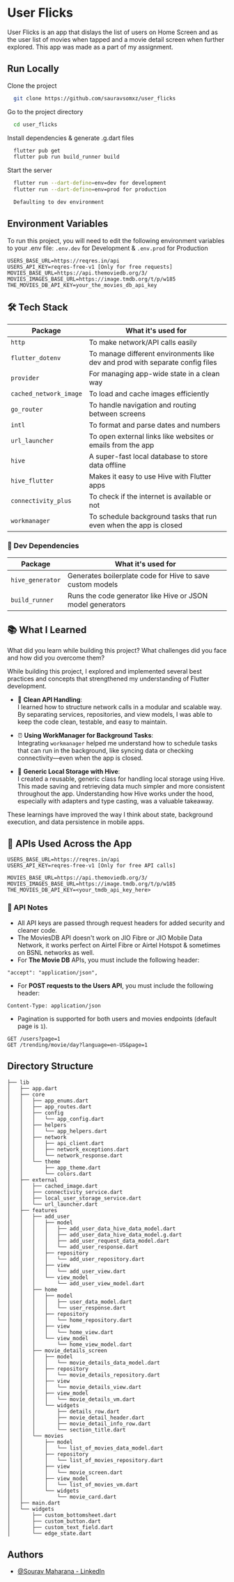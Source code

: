 # User Flicks

User Flicks is an app that dislays the list of users on Home Screen and as the user list of movies when tapped and a movie detail screen when further explored. This app was made as a part of my assignment.

## Run Locally

Clone the project

```bash
  git clone https://github.com/sauravsomxz/user_flicks
```

Go to the project directory

```bash
  cd user_flicks
```

Install dependencies & generate .g.dart files

```bash
  flutter pub get
  flutter pub run build_runner build
```

Start the server

```bash
  flutter run --dart-define=env=dev for development
  flutter run --dart-define=env=prod for production

  Defaulting to dev environment
```

## Environment Variables

To run this project, you will need to edit the following environment variables to your .env file:
`.env.dev` for Development & `.env.prod` for Production

```
USERS_BASE_URL=https://reqres.in/api
USERS_API_KEY=reqres-free-v1 [Only for free requests]
MOVIES_BASE_URL=https://api.themoviedb.org/3/
MOVIES_IMAGES_BASE_URL=https://image.tmdb.org/t/p/w185
THE_MOVIES_DB_API_KEY=your_the_movies_db_api_key
```

## 🛠️ Tech Stack

| Package                | What it's used for                                                            |
| ---------------------- | ----------------------------------------------------------------------------- |
| `http`                 | To make network/API calls easily                                              |
| `flutter_dotenv`       | To manage different environments like dev and prod with separate config files |
| `provider`             | For managing app-wide state in a clean way                                    |
| `cached_network_image` | To load and cache images efficiently                                          |
| `go_router`            | To handle navigation and routing between screens                              |
| `intl`                 | To format and parse dates and numbers                                         |
| `url_launcher`         | To open external links like websites or emails from the app                   |
| `hive`                 | A super-fast local database to store data offline                             |
| `hive_flutter`         | Makes it easy to use Hive with Flutter apps                                   |
| `connectivity_plus`    | To check if the internet is available or not                                  |
| `workmanager`          | To schedule background tasks that run even when the app is closed             |

### 🧪 Dev Dependencies

| Package          | What it's used for                                         |
| ---------------- | ---------------------------------------------------------- |
| `hive_generator` | Generates boilerplate code for Hive to save custom models  |
| `build_runner`   | Runs the code generator like Hive or JSON model generators |

## 📚 What I Learned

What did you learn while building this project? What challenges did you face and how did you overcome them?

While building this project, I explored and implemented several best practices and concepts that strengthened my understanding of Flutter development.

- 🔄 **Clean API Handling**:  
  I learned how to structure network calls in a modular and scalable way. By separating services, repositories, and view models, I was able to keep the code clean, testable, and easy to maintain.

- ⏰ **Using WorkManager for Background Tasks**:  
  Integrating `workmanager` helped me understand how to schedule tasks that can run in the background, like syncing data or checking connectivity—even when the app is closed.

- 💾 **Generic Local Storage with Hive**:  
  I created a reusable, generic class for handling local storage using Hive. This made saving and retrieving data much simpler and more consistent throughout the app. Understanding how Hive works under the hood, especially with adapters and type casting, was a valuable takeaway.

These learnings have improved the way I think about state, background execution, and data persistence in mobile apps.

## 🔌 APIs Used Across the App

```env
USERS_BASE_URL=https://reqres.in/api
USERS_API_KEY=reqres-free-v1 [Only for free API calls]

MOVIES_BASE_URL=https://api.themoviedb.org/3/
MOVIES_IMAGES_BASE_URL=https://image.tmdb.org/t/p/w185
THE_MOVIES_DB_API_KEY=<your_tmdb_api_key_here>
```

### 🔐 API Notes

- All API keys are passed through request headers for added security and cleaner code.
- The MoviesDB API doesn't work on JIO Fibre or JIO Mobile Data Network, it works perfect on Airtel Fibre or Airtel Hotspot & sometimes on BSNL networks as well.
- For **The Movie DB** APIs, you must include the following header:

```http
"accept": "application/json",
```

- For **POST requests to the Users API**, you must include the following header:

```http
Content-Type: application/json
```

- Pagination is supported for both users and movies endpoints (default page is `1`).

```http
GET /users?page=1
GET /trending/movie/day?language=en-US&page=1
```

## Directory Structure

```
├── lib
│   ├── app.dart
│   ├── core
│   │   ├── app_enums.dart
│   │   ├── app_routes.dart
│   │   ├── config
│   │   │   └── app_config.dart
│   │   ├── helpers
│   │   │   └── app_helpers.dart
│   │   ├── network
│   │   │   ├── api_client.dart
│   │   │   ├── network_exceptions.dart
│   │   │   └── network_response.dart
│   │   └── theme
│   │       ├── app_theme.dart
│   │       └── colors.dart
│   ├── external
│   │   ├── cached_image.dart
│   │   ├── connectivity_service.dart
│   │   ├── local_user_storage_service.dart
│   │   └── url_launcher.dart
│   ├── features
│   │   ├── add_user
│   │   │   ├── model
│   │   │   │   ├── add_user_data_hive_data_model.dart
│   │   │   │   ├── add_user_data_hive_data_model.g.dart
│   │   │   │   ├── add_user_request_data_model.dart
│   │   │   │   └── add_user_response.dart
│   │   │   ├── repository
│   │   │   │   └── add_user_repository.dart
│   │   │   ├── view
│   │   │   │   └── add_user_view.dart
│   │   │   └── view_model
│   │   │       └── add_user_view_model.dart
│   │   ├── home
│   │   │   ├── model
│   │   │   │   ├── user_data_model.dart
│   │   │   │   └── user_response.dart
│   │   │   ├── repository
│   │   │   │   └── home_repository.dart
│   │   │   ├── view
│   │   │   │   └── home_view.dart
│   │   │   └── view_model
│   │   │       └── home_view_model.dart
│   │   ├── movie_details_screen
│   │   │   ├── model
│   │   │   │   └── movie_details_data_model.dart
│   │   │   ├── repository
│   │   │   │   └── movie_details_repository.dart
│   │   │   ├── view
│   │   │   │   └── movie_details_view.dart
│   │   │   ├── view_model
│   │   │   │   └── movie_details_vm.dart
│   │   │   └── widgets
│   │   │       ├── details_row.dart
│   │   │       ├── movie_detail_header.dart
│   │   │       ├── movie_detail_info_row.dart
│   │   │       └── section_title.dart
│   │   └── movies
│   │       ├── model
│   │       │   └── list_of_movies_data_model.dart
│   │       ├── repository
│   │       │   └── list_of_movies_repository.dart
│   │       ├── view
│   │       │   └── movie_screen.dart
│   │       ├── view_model
│   │       │   └── list_of_movies_vm.dart
│   │       └── widgets
│   │           └── movie_card.dart
│   ├── main.dart
│   └── widgets
│       ├── custom_bottomsheet.dart
│       ├── custom_button.dart
│       ├── custom_text_field.dart
│       └── edge_state.dart
```

## Authors

- [@Sourav Maharana - LinkedIn](http://linkedin.com/in/sourav-ranjan-maharana/)
